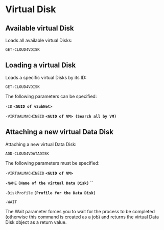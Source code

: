 # Virtual Disk

## Available virtual Disk

Loads all available virtual Disks: 

`GET-CLOUD4VDISK`

## Loading a virtual Disk

Loads a specific virtual Disks by its ID: 

`GET-CLOUD4VDISK`

The following parameters can be specified: 

`-ID` **`<GUID of vSubNet>`**

`-VIRTUALMACHINEID` **`<GUID of VM> (Search all by VM)`**

## Attaching a new virtual Data Disk

Attaching a new virtual Data Disk: 

`ADD-CLOUD4VDATADISK`

The following parameters must be specified: 

`-VIRTUALMACHINEID` **`<GUID of VM>`**

`-NAME` **`(Name of the virtual Data Disk)`** ``

`-DiskProfile` **`(Profile for the Data Disk)`**

`-WAIT` 

The Wait parameter forces you to wait for the process to be completed \(otherwise this command is created as a job\) and returns the virtual Data Disk object as a return value.

